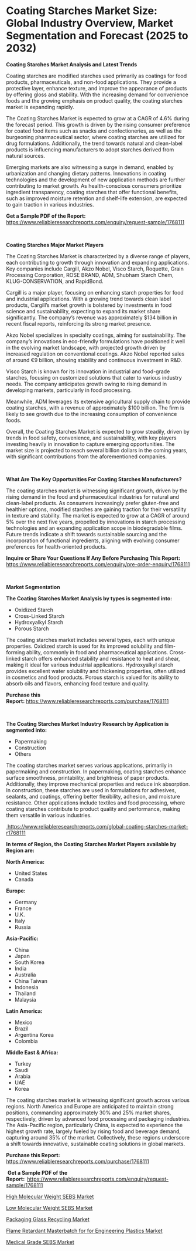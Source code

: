 <p><h1>Coating Starches Market Size: Global Industry Overview, Market Segmentation and Forecast (2025 to 2032)</h1></p><p><strong>Coating Starches Market Analysis and Latest Trends</strong></p>
<p><p>Coating starches are modified starches used primarily as coatings for food products, pharmaceuticals, and non-food applications. They provide a protective layer, enhance texture, and improve the appearance of products by offering gloss and stability. With the increasing demand for convenience foods and the growing emphasis on product quality, the coating starches market is expanding rapidly.</p><p>The Coating Starches Market is expected to grow at a CAGR of 4.6% during the forecast period. This growth is driven by the rising consumer preference for coated food items such as snacks and confectioneries, as well as the burgeoning pharmaceutical sector, where coating starches are utilized for drug formulations. Additionally, the trend towards natural and clean-label products is influencing manufacturers to adopt starches derived from natural sources.</p><p>Emerging markets are also witnessing a surge in demand, enabled by urbanization and changing dietary patterns. Innovations in coating technologies and the development of new application methods are further contributing to market growth. As health-conscious consumers prioritize ingredient transparency, coating starches that offer functional benefits, such as improved moisture retention and shelf-life extension, are expected to gain traction in various industries.</p></p>
<p><strong>Get a Sample PDF of the Report:&nbsp;</strong> <a href="https://www.reliableresearchreports.com/enquiry/request-sample/1768111?utm_campaign=102&utm_medium=2&utm_source=Github&utm_content=ia&utm_term=03042025&utm_id=coating-starches">https://www.reliableresearchreports.com/enquiry/request-sample/1768111</a></p>
<p>&nbsp;</p>
<p><strong>Coating Starches Major Market Players</strong></p>
<p><p>The Coating Starches Market is characterized by a diverse range of players, each contributing to growth through innovation and expanding applications. Key companies include Cargill, Akzo Nobel, Visco Starch, Roquette, Grain Processing Corporation, ROSE BRAND, ADM, Shubham Starch Chem, KLUG-CONSERVATION, and RapidBond.</p><p>Cargill is a major player, focusing on enhancing starch properties for food and industrial applications. With a growing trend towards clean label products, Cargill’s market growth is bolstered by investments in food science and sustainability, expecting to expand its market share significantly. The company’s revenue was approximately $134 billion in recent fiscal reports, reinforcing its strong market presence.</p><p>Akzo Nobel specializes in specialty coatings, aiming for sustainability. The company’s innovations in eco-friendly formulations have positioned it well in the evolving market landscape, with projected growth driven by increased regulation on conventional coatings. Akzo Nobel reported sales of around €9 billion, showing stability and continuous investment in R&D.</p><p>Visco Starch is known for its innovation in industrial and food-grade starches, focusing on customized solutions that cater to various industry needs. The company anticipates growth owing to rising demand in developing markets, particularly in food processing.</p><p>Meanwhile, ADM leverages its extensive agricultural supply chain to provide coating starches, with a revenue of approximately $100 billion. The firm is likely to see growth due to the increasing consumption of convenience foods.</p><p>Overall, the Coating Starches Market is expected to grow steadily, driven by trends in food safety, convenience, and sustainability, with key players investing heavily in innovation to capture emerging opportunities. The market size is projected to reach several billion dollars in the coming years, with significant contributions from the aforementioned companies.</p></p>
<p>&nbsp;</p>
<p><strong>What Are The Key Opportunities For Coating Starches Manufacturers?</strong></p>
<p><p>The coating starches market is witnessing significant growth, driven by the rising demand in the food and pharmaceutical industries for natural and clean-label products. As consumers increasingly prefer gluten-free and healthier options, modified starches are gaining traction for their versatility in texture and stability. The market is expected to grow at a CAGR of around 5% over the next five years, propelled by innovations in starch processing technologies and an expanding application scope in biodegradable films. Future trends indicate a shift towards sustainable sourcing and the incorporation of functional ingredients, aligning with evolving consumer preferences for health-oriented products.</p></p>
<p><strong>Inquire or Share Your Questions If Any Before Purchasing This Report:</strong> <a href="https://www.reliableresearchreports.com/enquiry/pre-order-enquiry/1768111?utm_campaign=102&utm_medium=2&utm_source=Github&utm_content=ia&utm_term=03042025&utm_id=coating-starches">https://www.reliableresearchreports.com/enquiry/pre-order-enquiry/1768111</a></p>
<p>&nbsp;</p>
<p><strong>Market Segmentation</strong></p>
<p><strong>The Coating Starches Market Analysis by types is segmented into:</strong></p>
<p><ul><li>Oxidized Starch</li><li>Cross-Linked Starch</li><li>Hydroxyalkyl Starch</li><li>Porous Starch</li></ul></p>
<p><p>The coating starches market includes several types, each with unique properties. Oxidized starch is used for its improved solubility and film-forming ability, commonly in food and pharmaceutical applications. Cross-linked starch offers enhanced stability and resistance to heat and shear, making it ideal for various industrial applications. Hydroxyalkyl starch provides excellent water solubility and thickening properties, often utilized in cosmetics and food products. Porous starch is valued for its ability to absorb oils and flavors, enhancing food texture and quality.</p></p>
<p><strong>Purchase this Report:&nbsp;</strong><a href="https://www.reliableresearchreports.com/purchase/1768111?utm_campaign=102&utm_medium=2&utm_source=Github&utm_content=ia&utm_term=03042025&utm_id=coating-starches">https://www.reliableresearchreports.com/purchase/1768111</a></p>
<p>&nbsp;</p>
<p><strong>The Coating Starches Market Industry Research by Application is segmented into:</strong></p>
<p><ul><li>Papermaking</li><li>Construction</li><li>Others</li></ul></p>
<p><p>The coating starches market serves various applications, primarily in papermaking and construction. In papermaking, coating starches enhance surface smoothness, printability, and brightness of paper products. Additionally, they improve mechanical properties and reduce ink absorption. In construction, these starches are used in formulations for adhesives, sealants, and coatings, offering better flexibility, adhesion, and moisture resistance. Other applications include textiles and food processing, where coating starches contribute to product quality and performance, making them versatile in various industries.</p></p>
<p><a href="https://www.reliableresearchreports.com/global-coating-starches-market-r1768111?utm_campaign=102&utm_medium=2&utm_source=Github&utm_content=ia&utm_term=03042025&utm_id=coating-starches">&nbsp;https://www.reliableresearchreports.com/global-coating-starches-market-r1768111</a></p>
<p><strong>In terms of Region, the Coating Starches Market Players available by Region are:</strong></p>
<p>
    <p> <strong> North America: </strong>
        <ul>
            <li>United States</li>
            <li>Canada</li>
        </ul>
        </p> 
    <p> <strong> Europe: </strong>
        <ul>
            <li>Germany</li>
            <li>France</li>
            <li>U.K.</li>
            <li>Italy</li>
            <li>Russia</li>
        </ul>
        </p> 
    <p> <strong> Asia-Pacific: </strong>
        <ul>
            <li>China</li>
            <li>Japan</li>
            <li>South Korea</li>
            <li>India</li>
            <li>Australia</li>
            <li>China Taiwan</li>
            <li>Indonesia</li>
            <li>Thailand</li>
            <li>Malaysia</li>
        </ul>
        </p> 
    <p> <strong> Latin America: </strong>
        <ul>
            <li>Mexico</li>
            <li>Brazil</li>
            <li>Argentina Korea</li>
            <li>Colombia</li>
        </ul>
        </p> 
    <p> <strong> Middle East & Africa: </strong>
        <ul>
            <li>Turkey</li>
            <li>Saudi</li>
            <li>Arabia</li>
            <li>UAE</li>
            <li>Korea</li>
        </ul>
    </p>
    </p>
<p><p>The coating starches market is witnessing significant growth across various regions. North America and Europe are anticipated to maintain strong positions, commanding approximately 30% and 25% market shares, respectively, driven by advanced food processing and packaging industries. The Asia-Pacific region, particularly China, is expected to experience the highest growth rate, largely fueled by rising food and beverage demand, capturing around 35% of the market. Collectively, these regions underscore a shift towards innovative, sustainable coating solutions in global markets.</p></p>
<p><strong>Purchase this Report: </strong><a href="https://www.reliableresearchreports.com/purchase/1768111?utm_campaign=102&utm_medium=2&utm_source=Github&utm_content=ia&utm_term=03042025&utm_id=coating-starches">https://www.reliableresearchreports.com/purchase/1768111</a></p>
<p>&nbsp;<strong>Get a Sample PDF of the Report:&nbsp;&nbsp;</strong><a href="https://www.reliableresearchreports.com/enquiry/request-sample/1768111?utm_campaign=102&utm_medium=2&utm_source=Github&utm_content=ia&utm_term=03042025&utm_id=coating-starches">https://www.reliableresearchreports.com/enquiry/request-sample/1768111</a></p>
<p><strong></strong></p>
<p><p><a href="https://github.com/vaduzunny/Market-Research-Report-List-1/blob/main/high-molecular-weight-sebs-market.md?utm_campaign=102&utm_medium=2&utm_source=Github&utm_content=ia&utm_term=03042025&utm_id=coating-starches">High Molecular Weight SEBS Market</a></p><p><a href="https://github.com/gasikcalbos8/Market-Research-Report-List-1/blob/main/low-molecular-weight-sebs-market.md?utm_campaign=102&utm_medium=2&utm_source=Github&utm_content=ia&utm_term=03042025&utm_id=coating-starches">Low Molecular Weight SEBS Market</a></p><p><a href="https://github.com/dayaanapis5/Market-Research-Report-List-1/blob/main/packaging-glass-recycling-market.md?utm_campaign=102&utm_medium=2&utm_source=Github&utm_content=ia&utm_term=03042025&utm_id=coating-starches">Packaging Glass Recycling Market</a></p><p><a href="https://github.com/dringmurza6r/Market-Research-Report-List-1/blob/main/flame-retardant-masterbatch-for-for-engineering-plastics-market.md?utm_campaign=102&utm_medium=2&utm_source=Github&utm_content=ia&utm_term=03042025&utm_id=coating-starches">Flame Retardant Masterbatch for for Engineering Plastics Market</a></p><p><a href="https://github.com/ubavicachida/Market-Research-Report-List-1/blob/main/medical-grade-sebs-market.md?utm_campaign=102&utm_medium=2&utm_source=Github&utm_content=ia&utm_term=03042025&utm_id=coating-starches">Medical Grade SEBS Market</a></p></p>